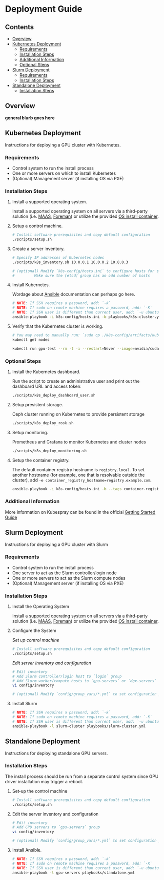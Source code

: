 Deployment Guide
===


## Contents

* [Overview](#overview)
* [Kubernetes Deployment](#kubernetes-deployment)
  * [Requirements](#kubernetes-requirements)
  * [Installation Steps](#kubernetes-installation)
  * [Additional Information](#kubernetes-additional)
  * [Optional Steps](#kubernetes-optional)
* [Slurm Deployment](#slurm-deployment)
  * [Requirements](#slurm-requirements)
  * [Installation Steps](#slurm-installation)
* [Standalone Deployment](#standalone-deployment)
  * [Installation Steps](#standalone-installation)

## Overview

__general blurb goes here__

## Kubernetes Deployment

Instructions for deploying a GPU cluster with Kubernetes.

### Requirements <a name=kubernetes-requirements></a>

  * Control system to run the install process
  * One or more servers on which to install Kubernetes
  * (Optional) Management server (if installing OS via PXE)

### Installation Steps <a name=kubernetes-installation></a>

1. Install a supported operating system.

   Install a supported operating system on all servers via a third-party solution 
   (i.e. [MAAS](https://maas.io/), [Foreman](https://www.theforeman.org/)) or 
   utilize the provided [OS install container](PXE.md).

2. Setup a control machine.

   ```sh
   # Install software prerequisites and copy default configuration
   ./scripts/setup.sh
   ```

3. Create a server inventory.

   ```sh
   # Specify IP addresses of Kubernetes nodes
   ./scripts/k8s_inventory.sh 10.0.0.1 10.0.0.2 10.0.0.3

   # (optional) Modify `k8s-config/hosts.ini` to configure hosts for specific roles
   # 	     Make sure the [etcd] group has an odd number of hosts
   ```

4. Install Kubernetes.

   Wordage about [Ansible](ANSIBLE.md) documentation can perhaps go here.

   ```sh
   # NOTE: If SSH requires a password, add: `-k`
   # NOTE: If sudo on remote machine requires a password, add: `-K`
   # NOTE: If SSH user is different than current user, add: `-u ubuntu`
   ansible-playbook -i k8s-config/hosts.ini -b playbooks/k8s-cluster.yml
   ```

5. Verify that the Kubernetes cluster is working.

   ```sh
   # You may need to manually run: `sudo cp ./k8s-config/artifacts/kubectl /usr/local/bin`
   kubectl get nodes
   ```

   ```sh
   kubectl run gpu-test --rm -t -i --restart=Never --image=nvidia/cuda --limits=nvidia.com/gpu=1 -- nvidia-smi
   ```

### Optional Steps <a name=kubernetes-optional></a>

1. Install the Kubernetes dashboard.

   Run the script to create an administrative user and print out the dashboard URL and access token:

   ```sh
   ./scripts/k8s_deploy_dashboard_user.sh
   ```

2. Setup presistent storage.

   Ceph cluster running on Kubernetes to provide persistent storage

   ```sh
   ./scripts/k8s_deploy_rook.sh
   ```

3. Setup monitoring.

   Prometheus and Grafana to monitor Kubernetes and cluster nodes

   ```sh
   ./scripts/k8s_deploy_monitoring.sh
   ```

4. Setup the container registry.

    The default container registry hostname is `registry.local`. To set another hostname (for example,
    one that is resolvable outside the cluster), add `-e container_registry_hostname=registry.example.com`.

    ```sh
    ansible-playbook -i k8s-config/hosts.ini -b --tags container-registry playbooks/k8s-services.yml
    ```

### Additional Information <a name=kubernetes-additional></a>

More information on Kubespray can be found in the official [Getting Started Guide](https://github.com/kubernetes-sigs/kubespray/blob/master/docs/getting-started.md)

## Slurm Deployment <a name=slurm-deployment></a>

Instructions for deploying a GPU cluster with Slurm

### Requirements <a name=slurm-requirements></a>

  * Control system to run the install process
  * One server to act as the Slurm controller/login node
  * One or more servers to act as the Slurm compute nodes
  * (Optional) Management server (if installing OS via PXE)

### Installation Steps <a name=slurm-installation></a>

1. Install the Operating System

   Install a supported operating system on all servers via a third-party solution 
   (i.e. [MAAS](https://maas.io/), [Foreman](https://www.theforeman.org/)) or 
   utilize the provided [OS install container](PXE.md).

2. Configure the System

   _Set up control machine_

   ```sh
   # Install software prerequisites and copy default configuration
   ./scripts/setup.sh
   ```

   _Edit server inventory and configuration_

   ```sh
   # Edit inventory
   # Add Slurm controller/login host to `login` group
   # Add Slurm worker/compute hosts to `gpu-servers` or `dgx-servers` groups
   vi config/inventory

   # (optional) Modify `config/group_vars/*.yml` to set configuration parameters
   ```

3. Install Slurm

   ```sh
   # NOTE: If SSH requires a password, add: `-k`
   # NOTE: If sudo on remote machine requires a password, add: `-K`
   # NOTE: If SSH user is different than current user, add: `-u ubuntu`
   ansible-playbook -l slurm-cluster playbooks/slurm-cluster.yml
   ```

## Standalone Deployment <a name=standalone-deployment></a>

Instructions for deploying standalone GPU servers.

### Installation Steps  <a name=standalone-installation></a>

The install process should be run from a separate control system since
GPU driver installation may trigger a reboot.

1. Set-up the control machine

   ```sh
   # Install software prerequisites and copy default configuration
   ./scripts/setup.sh
   ```

2. Edit the server inventory and configuration

   ```sh
   # Edit inventory
   # Add GPU servers to `gpu-servers` group
   vi config/inventory

   # (optional) Modify `config/group_vars/*.yml` to set configuration parameters
   ```

3. Install Ansible.

   ```sh
   # NOTE: If SSH requires a password, add: `-k`
   # NOTE: If sudo on remote machine requires a password, add: `-K`
   # NOTE: If SSH user is different than current user, add: `-u ubuntu`
   ansible-playbook -l gpu-servers playbooks/standalone.yml
   ```
